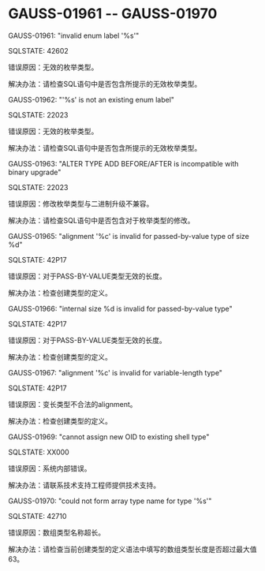 # GAUSS-01961 -- GAUSS-01970

GAUSS-01961: "invalid enum label '%s'"

SQLSTATE: 42602

错误原因：无效的枚举类型。

解决办法：请检查SQL语句中是否包含所提示的无效枚举类型。

GAUSS-01962: "'%s' is not an existing enum label"

SQLSTATE: 22023

错误原因：无效的枚举类型。

解决办法：请检查SQL语句中是否包含所提示的无效枚举类型。

GAUSS-01963: "ALTER TYPE ADD BEFORE/AFTER is incompatible with binary upgrade"

SQLSTATE: 22023

错误原因：修改枚举类型与二进制升级不兼容。

解决办法：请检查SQL语句中是否包含对于枚举类型的修改。

GAUSS-01965: "alignment '%c' is invalid for passed-by-value type of size %d"

SQLSTATE: 42P17

错误原因：对于PASS-BY-VALUE类型无效的长度。

解决办法：检查创建类型的定义。

GAUSS-01966: "internal size %d is invalid for passed-by-value type"

SQLSTATE: 42P17

错误原因：对于PASS-BY-VALUE类型无效的长度。

解决办法：检查创建类型的定义。

GAUSS-01967: "alignment '%c' is invalid for variable-length type"

SQLSTATE: 42P17

错误原因：变长类型不合法的alignment。

解决办法：检查创建类型的定义。

GAUSS-01969: "cannot assign new OID to existing shell type"

SQLSTATE: XX000

错误原因：系统内部错误。

解决办法：请联系技术支持工程师提供技术支持。

GAUSS-01970: "could not form array type name for type '%s'"

SQLSTATE: 42710

错误原因：数组类型名称超长。

解决办法：请检查当前创建类型的定义语法中填写的数组类型长度是否超过最大值63。
